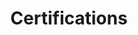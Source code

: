 ---
title: Certifications
description: A description of this category
image:

# Badge style
style:
    background: "#3afd20ff"
    color: "#3f3a3aff"
---